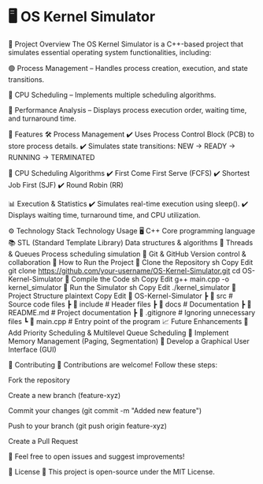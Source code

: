 # 🖥️ OS Kernel Simulator #
📌 Project Overview
The OS Kernel Simulator is a C++-based project that simulates essential operating system functionalities, including:

🟢 Process Management – Handles process creation, execution, and state transitions.

🔵 CPU Scheduling – Implements multiple scheduling algorithms.

🔴 Performance Analysis – Displays process execution order, waiting time, and turnaround time.

🚀 Features
🛠️ Process Management
✔️ Uses Process Control Block (PCB) to store process details.
✔️ Simulates state transitions:
NEW → READY → RUNNING → TERMINATED

🎯 CPU Scheduling Algorithms
✔️ First Come First Serve (FCFS)
✔️ Shortest Job First (SJF)
✔️ Round Robin (RR)

📊 Execution & Statistics
✔️ Simulates real-time execution using sleep().
✔️ Displays waiting time, turnaround time, and CPU utilization.

⚙️ Technology Stack
Technology	Usage
🖥️ C++	Core programming language
📚 STL (Standard Template Library)	Data structures & algorithms
🔄 Threads & Queues	Process scheduling simulation
🔧 Git & GitHub	Version control & collaboration
📜 How to Run the Project
🔹 Clone the Repository
sh
Copy
Edit
git clone https://github.com/your-username/OS-Kernel-Simulator.git
cd OS-Kernel-Simulator
🔹 Compile the Code
sh
Copy
Edit
g++ main.cpp -o kernel_simulator
🔹 Run the Simulator
sh
Copy
Edit
./kernel_simulator
📂 Project Structure
plaintext
Copy
Edit
📁 OS-Kernel-Simulator
 ┣ 📂 src            # Source code files
 ┣ 📂 include        # Header files
 ┣ 📂 docs           # Documentation
 ┣ 📄 README.md      # Project documentation
 ┣ 📄 .gitignore     # Ignoring unnecessary files
 ┗ 📄 main.cpp       # Entry point of the program
📈 Future Enhancements
🔹 Add Priority Scheduling & Multilevel Queue Scheduling
🔹 Implement Memory Management (Paging, Segmentation)
🔹 Develop a Graphical User Interface (GUI)

🤝 Contributing
🔹 Contributions are welcome! Follow these steps:

Fork the repository

Create a new branch (feature-xyz)

Commit your changes (git commit -m "Added new feature")

Push to your branch (git push origin feature-xyz)

Create a Pull Request

📩 Feel free to open issues and suggest improvements!

📄 License
🔖 This project is open-source under the MIT License.
